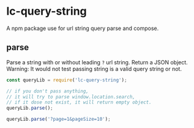 # lc-query-string
A npm package use for url string query parse and compose.

## parse
Parse a string with or without leading `?` url string. Return a JSON object.<br/>
Warning: It would not test passing string is a valid query string or not.

```js
const queryLib = require('lc-query-string');

// if you don't pass anything,
// it will try to parse window.location.search,
// if it dose not exist, it will return empty object.
queryLib.parse();

queryLib.parse('?page=1&pageSize=10');

```